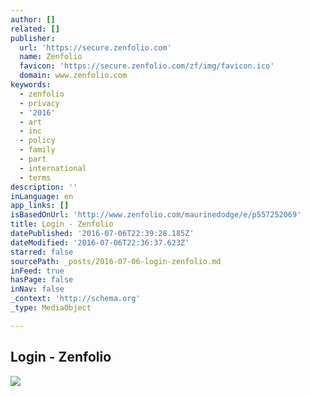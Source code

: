 ```yaml
---
author: []
related: []
publisher:
  url: 'https://secure.zenfolio.com'
  name: Zenfolio
  favicon: 'https://secure.zenfolio.com/zf/img/favicon.ico'
  domain: www.zenfolio.com
keywords:
  - zenfolio
  - privacy
  - '2016'
  - art
  - inc
  - policy
  - family
  - part
  - international
  - terms
description: ''
inLanguage: en
app_links: []
isBasedOnUrl: 'http://www.zenfolio.com/maurinedodge/e/p557252069'
title: Login - Zenfolio
datePublished: '2016-07-06T22:39:28.185Z'
dateModified: '2016-07-06T22:36:37.623Z'
starred: false
sourcePath: _posts/2016-07-06-login-zenfolio.md
inFeed: true
hasPage: false
inNav: false
_context: 'http://schema.org'
_type: MediaObject

---
```

<article style=""><h1>Login - Zenfolio</h1><img src="https://secure.zenfolio.com/z/mobile-logo.jpg?v8.2" /></article>